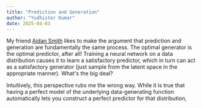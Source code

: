 ```yaml
---
title: "Prediction and Generation"
author: "Yudhister Kumar"
date: 2025-04-03
---
```


My friend [Aidan Smith](https://aidanjs.com) likes to make the argument that prediction and generation are fundamentally the same process. The optimal generator is the optimal predictor, after all! Training a neural network on a data distribution causes it to learn a satisfactory predictor, which in turn can act as a satisfactory generator (just sample from the latent space in the appropriate manner). What's the big deal?

Intuitively, this perspective rubs me the wrong way. While it is true that having a perfect model of the underlying data-generating function automatically lets you construct a perfect predictor for that distribution,
